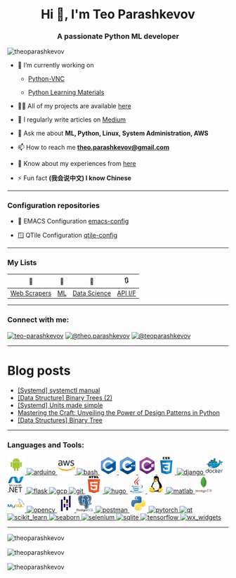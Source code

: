 <h1 align="center">Hi 👋, I'm Teo Parashkevov</h1>
<h3 align="center">A passionate Python ML developer</h3>

<p align="left"> <img src="https://komarev.com/ghpvc/?username=theoparashkevov&label=Profile%20views&color=0e75b6&style=flat" alt="theoparashkevov" /> </p>

- 🔭 I’m currently working on 

  - [Python-VNC](https://github.com/theoparashkevov/Python-VNC)

  - [Python Learning Materials](https://github.com/theoparashkevov/python-learning-materials)

- 👨‍💻 All of my projects are available [here](https://github.com/theoparashkevov?tab=repositories)

- 📝 I regularly write articles on [Medium](https://medium.com/@theo.parashkevov)

- 💬 Ask me about **ML, Python, Linux, System Administration, AWS**

- 📫 How to reach me **theo.parashkevov@gmail.com**

- 📄 Know about my experiences from [here](https://www.linkedin.com/in/teo-parashkevov/)

- ⚡ Fun fact **(我会说中文) I know Chinese**

---

<h3 align="left">Configuration repositories</h3>

- 🚧 EMACS Configuration [emacs-config](https://github.com/theoparashkevov/emacs-config)

- 🪟 QTile Configuration [qtile-config](https://github.com/theoparashkevov/qtile-config)

---

<h3 align="left">My Lists</h3>

| 🚨      | 🛑 | 🚨     | 🔃     |
|     :----:   |    :----:   |    :----:   |    :----:   |
| [Web Scrapers](https://github.com/stars/theoparashkevov/lists/web-scrapers)      | [ML](https://github.com/stars/theoparashkevov/lists/ml)       | [Data Science](https://github.com/stars/theoparashkevov/lists/data-science)   | [API I/F](https://github.com/stars/theoparashkevov/lists/api)

---

<h3 align="left">Connect with me:</h3>
<p align="left">
<a href="https://linkedin.com/in/teo-parashkevov" target="blank"><img align="center" src="https://raw.githubusercontent.com/rahuldkjain/github-profile-readme-generator/master/src/images/icons/Social/linked-in-alt.svg" alt="teo-parashkevov" height="30" width="40" /></a>
<a href="https://medium.com/@theo.parashkevov" target="blank"><img align="center" src="https://raw.githubusercontent.com/rahuldkjain/github-profile-readme-generator/master/src/images/icons/Social/medium.svg" alt="@theo.parashkevov" height="30" width="40" /></a>
<a href="https://youtube.com/@TeoParashkevov" target="blank"><img align="center" src="https://raw.githubusercontent.com/rahuldkjain/github-profile-readme-generator/master/src/images/icons/Social/youtube.svg" alt="@teoparashkevov" height="30" width="40" /></a>
</p>

---

# Blog posts
<!-- BLOG-POST-LIST:START -->
- [[Systemd] systemctl manual](https://medium.com/@theo.parashkevov/systemd-systemctl-manual-c47da5cf8439?source=rss-31325f5591db------2)
- [[Data Structure] Binary Trees &lpar;2&rpar;](https://medium.com/@theo.parashkevov/data-structure-binary-trees-2-f7a4da5d4a65?source=rss-31325f5591db------2)
- [[Systemd] Units made simple](https://medium.com/@theo.parashkevov/systemd-units-made-simple-39d7e35cd835?source=rss-31325f5591db------2)
- [Mastering the Craft: Unveiling the Power of Design Patterns in Python](https://medium.com/@theo.parashkevov/mastering-the-craft-unveiling-the-power-of-design-patterns-in-python-8e429b332d86?source=rss-31325f5591db------2)
- [[Data Structures] Binary Tree](https://medium.com/@theo.parashkevov/data-structures-binary-tree-55d0e55e0b3e?source=rss-31325f5591db------2)
<!-- BLOG-POST-LIST:END -->

---

<h3 align="left">Languages and Tools:</h3>
<p align="left"> <a href="https://developer.android.com" target="_blank" rel="noreferrer"> <img src="https://raw.githubusercontent.com/devicons/devicon/master/icons/android/android-original-wordmark.svg" alt="android" width="40" height="40"/> </a> <a href="https://www.arduino.cc/" target="_blank" rel="noreferrer"> <img src="https://cdn.worldvectorlogo.com/logos/arduino-1.svg" alt="arduino" width="40" height="40"/> </a> <a href="https://aws.amazon.com" target="_blank" rel="noreferrer"> <img src="https://raw.githubusercontent.com/devicons/devicon/master/icons/amazonwebservices/amazonwebservices-original-wordmark.svg" alt="aws" width="40" height="40"/> </a> <a href="https://www.gnu.org/software/bash/" target="_blank" rel="noreferrer"> <img src="https://www.vectorlogo.zone/logos/gnu_bash/gnu_bash-icon.svg" alt="bash" width="40" height="40"/> </a> <a href="https://www.cprogramming.com/" target="_blank" rel="noreferrer"> <img src="https://raw.githubusercontent.com/devicons/devicon/master/icons/c/c-original.svg" alt="c" width="40" height="40"/> </a> <a href="https://www.w3schools.com/cpp/" target="_blank" rel="noreferrer"> <img src="https://raw.githubusercontent.com/devicons/devicon/master/icons/cplusplus/cplusplus-original.svg" alt="cplusplus" width="40" height="40"/> </a> <a href="https://www.w3schools.com/cs/" target="_blank" rel="noreferrer"> <img src="https://raw.githubusercontent.com/devicons/devicon/master/icons/csharp/csharp-original.svg" alt="csharp" width="40" height="40"/> </a> <a href="https://www.w3schools.com/css/" target="_blank" rel="noreferrer"> <img src="https://raw.githubusercontent.com/devicons/devicon/master/icons/css3/css3-original-wordmark.svg" alt="css3" width="40" height="40"/> </a> <a href="https://www.djangoproject.com/" target="_blank" rel="noreferrer"> <img src="https://cdn.worldvectorlogo.com/logos/django.svg" alt="django" width="40" height="40"/> </a> <a href="https://www.docker.com/" target="_blank" rel="noreferrer"> <img src="https://raw.githubusercontent.com/devicons/devicon/master/icons/docker/docker-original-wordmark.svg" alt="docker" width="40" height="40"/> </a> <a href="https://dotnet.microsoft.com/" target="_blank" rel="noreferrer"> <img src="https://raw.githubusercontent.com/devicons/devicon/master/icons/dot-net/dot-net-original-wordmark.svg" alt="dotnet" width="40" height="40"/> </a> <a href="https://flask.palletsprojects.com/" target="_blank" rel="noreferrer"> <img src="https://www.vectorlogo.zone/logos/pocoo_flask/pocoo_flask-icon.svg" alt="flask" width="40" height="40"/> </a> <a href="https://cloud.google.com" target="_blank" rel="noreferrer"> <img src="https://www.vectorlogo.zone/logos/google_cloud/google_cloud-icon.svg" alt="gcp" width="40" height="40"/> </a> <a href="https://git-scm.com/" target="_blank" rel="noreferrer"> <img src="https://www.vectorlogo.zone/logos/git-scm/git-scm-icon.svg" alt="git" width="40" height="40"/> </a> <a href="https://www.w3.org/html/" target="_blank" rel="noreferrer"> <img src="https://raw.githubusercontent.com/devicons/devicon/master/icons/html5/html5-original-wordmark.svg" alt="html5" width="40" height="40"/> </a> <a href="https://gohugo.io/" target="_blank" rel="noreferrer"> <img src="https://api.iconify.design/logos-hugo.svg" alt="hugo" width="40" height="40"/> </a> <a href="https://www.java.com" target="_blank" rel="noreferrer"> <img src="https://raw.githubusercontent.com/devicons/devicon/master/icons/java/java-original.svg" alt="java" width="40" height="40"/> </a> <a href="https://www.linux.org/" target="_blank" rel="noreferrer"> <img src="https://raw.githubusercontent.com/devicons/devicon/master/icons/linux/linux-original.svg" alt="linux" width="40" height="40"/> </a> <a href="https://www.mathworks.com/" target="_blank" rel="noreferrer"> <img src="https://upload.wikimedia.org/wikipedia/commons/2/21/Matlab_Logo.png" alt="matlab" width="40" height="40"/> </a> <a href="https://www.mongodb.com/" target="_blank" rel="noreferrer"> <img src="https://raw.githubusercontent.com/devicons/devicon/master/icons/mongodb/mongodb-original-wordmark.svg" alt="mongodb" width="40" height="40"/> </a> <a href="https://www.mysql.com/" target="_blank" rel="noreferrer"> <img src="https://raw.githubusercontent.com/devicons/devicon/master/icons/mysql/mysql-original-wordmark.svg" alt="mysql" width="40" height="40"/> </a> <a href="https://opencv.org/" target="_blank" rel="noreferrer"> <img src="https://www.vectorlogo.zone/logos/opencv/opencv-icon.svg" alt="opencv" width="40" height="40"/> </a> <a href="https://pandas.pydata.org/" target="_blank" rel="noreferrer"> <img src="https://raw.githubusercontent.com/devicons/devicon/2ae2a900d2f041da66e950e4d48052658d850630/icons/pandas/pandas-original.svg" alt="pandas" width="40" height="40"/> </a> <a href="https://www.postgresql.org" target="_blank" rel="noreferrer"> <img src="https://raw.githubusercontent.com/devicons/devicon/master/icons/postgresql/postgresql-original-wordmark.svg" alt="postgresql" width="40" height="40"/> </a> <a href="https://postman.com" target="_blank" rel="noreferrer"> <img src="https://www.vectorlogo.zone/logos/getpostman/getpostman-icon.svg" alt="postman" width="40" height="40"/> </a> <a href="https://www.python.org" target="_blank" rel="noreferrer"> <img src="https://raw.githubusercontent.com/devicons/devicon/master/icons/python/python-original.svg" alt="python" width="40" height="40"/> </a> <a href="https://pytorch.org/" target="_blank" rel="noreferrer"> <img src="https://www.vectorlogo.zone/logos/pytorch/pytorch-icon.svg" alt="pytorch" width="40" height="40"/> </a> <a href="https://www.qt.io/" target="_blank" rel="noreferrer"> <img src="https://upload.wikimedia.org/wikipedia/commons/0/0b/Qt_logo_2016.svg" alt="qt" width="40" height="40"/> </a> <a href="https://scikit-learn.org/" target="_blank" rel="noreferrer"> <img src="https://upload.wikimedia.org/wikipedia/commons/0/05/Scikit_learn_logo_small.svg" alt="scikit_learn" width="40" height="40"/> </a> <a href="https://seaborn.pydata.org/" target="_blank" rel="noreferrer"> <img src="https://seaborn.pydata.org/_images/logo-mark-lightbg.svg" alt="seaborn" width="40" height="40"/> </a> <a href="https://www.selenium.dev" target="_blank" rel="noreferrer"> <img src="https://raw.githubusercontent.com/detain/svg-logos/780f25886640cef088af994181646db2f6b1a3f8/svg/selenium-logo.svg" alt="selenium" width="40" height="40"/> </a> <a href="https://www.sqlite.org/" target="_blank" rel="noreferrer"> <img src="https://www.vectorlogo.zone/logos/sqlite/sqlite-icon.svg" alt="sqlite" width="40" height="40"/> </a> <a href="https://www.tensorflow.org" target="_blank" rel="noreferrer"> <img src="https://www.vectorlogo.zone/logos/tensorflow/tensorflow-icon.svg" alt="tensorflow" width="40" height="40"/> </a> <a href="https://www.wxwidgets.org/" target="_blank" rel="noreferrer"> <img src="https://upload.wikimedia.org/wikipedia/commons/b/bb/WxWidgets.svg" alt="wx_widgets" width="40" height="40"/> </a> </p>

---

<p><img align="center" src="https://github-readme-stats.vercel.app/api/top-langs?username=theoparashkevov&show_icons=true&locale=en&layout=compact&theme=transparent" alt="theoparashkevov" /></p>

<p><img align="center" src="https://github-readme-streak-stats.herokuapp.com/?user=theoparashkevov&theme=transparent" alt="theoparashkevov" /></p>

<p><img align="center" src="https://github-readme-stats.vercel.app/api?username=theoparashkevov&show_icons=true&theme=transparent" alt="theoparashkevov" /></p>
